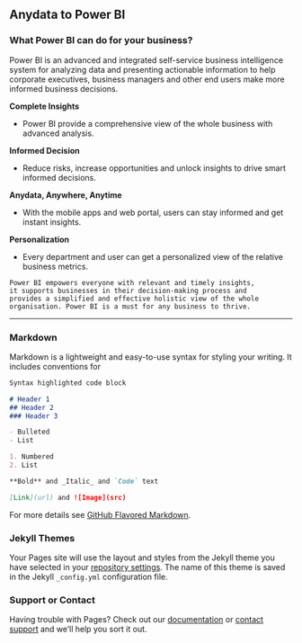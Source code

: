 ## Anydata to Power BI

### What Power BI can do for your business?
Power BI is an advanced and integrated self-service business intelligence system for analyzing data and presenting actionable information to help corporate executives, business managers and other end users make more informed business decisions.

**Complete Insights**
- Power BI provide a comprehensive view of the whole business with advanced analysis.

**Informed Decision**
- Reduce risks, increase opportunities and unlock insights to drive smart informed decisions.

**Anydata, Anywhere, Anytime**
- With the mobile apps and web portal, users can stay informed and get instant insights.

**Personalization**
- Every department and user can get a personalized view of the relative business metrics.

```
Power BI empowers everyone with relevant and timely insights, 
it supports businesses in their decision-making process and 
provides a simplified and effective holistic view of the whole 
organisation. Power BI is a must for any business to thrive.
```

----


### Markdown

Markdown is a lightweight and easy-to-use syntax for styling your writing. It includes conventions for

```markdown
Syntax highlighted code block

# Header 1
## Header 2
### Header 3

- Bulleted
- List

1. Numbered
2. List

**Bold** and _Italic_ and `Code` text

[Link](url) and ![Image](src)
```

For more details see [GitHub Flavored Markdown](https://guides.github.com/features/mastering-markdown/).

### Jekyll Themes

Your Pages site will use the layout and styles from the Jekyll theme you have selected in your [repository settings](https://github.com/NajiElKotob/powerbi/settings). The name of this theme is saved in the Jekyll `_config.yml` configuration file.

### Support or Contact

Having trouble with Pages? Check out our [documentation](https://help.github.com/categories/github-pages-basics/) or [contact support](https://github.com/contact) and we’ll help you sort it out.
